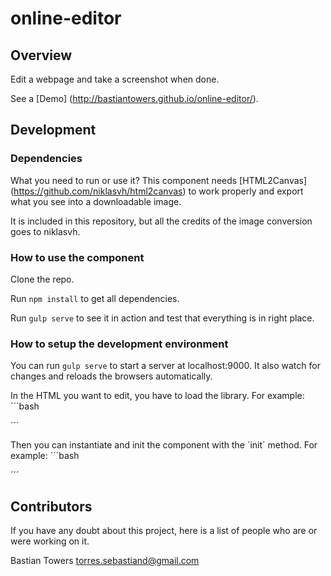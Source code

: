 # online-editor

## Overview
Edit a webpage and take a screenshot when done.

See a [Demo] (http://bastiantowers.github.io/online-editor/).

## Development

### Dependencies

What you need to run or use it?
This component needs [HTML2Canvas] (https://github.com/niklasvh/html2canvas) to work properly and export what you see into a downloadable image.

It is included in this repository, but all the credits of the image conversion goes to niklasvh.

### How to use the component

Clone the repo.

Run `npm install` to get all dependencies.

Run `gulp serve` to see it in action and test that everything is in right place.

### How to setup the development environment

You can run `gulp serve` to start a server at localhost:9000. It also watch for changes and reloads the browsers automatically.

In the HTML you want to edit, you have to load the library.
For example:
´´´bash
<script src="dist/onlineEditor.js"></script>
´´´

Then you can instantiate and init the component with the ´init´ method.
For example:
´´´bash
<script type="text/javascript">
    var myOnlineEditor = new onlineEditor();
    myOnlineEditor.init();
</script>
´´´

## Contributors

If you have any doubt about this project, here is a list of people who are or
were working on it.

Bastian Towers
torres.sebastiand@gmail.com
